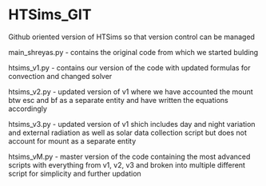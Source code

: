 # HTSims_GIT
Github oriented version of HTSims so that version control can be managed

  main_shreyas.py - contains the original code from which we started bulding
  
  htsims_v1.py - contains our version of the code with updated formulas for convection and changed solver
  
  htsims_v2.py - updated version of v1 where we have accounted the mount btw esc and bf as a separate entity and have written the equations accordingly
  
  htsims_v3.py - updated version of v1 shich includes day and night variation and external radiation as well as solar data collection script but does not account for mount as a separate entity
  
  htsims_vM.py - master version of the code containing the most advanced scripts with everything from v1, v2, v3 and broken into multiple different script for simplicity and further updation 
